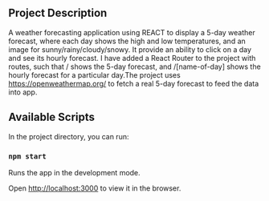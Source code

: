 ## Project Description

A weather forecasting application using REACT to display a 5-day weather forecast, where each day shows the high and low temperatures, and an image for sunny/rainy/cloudy/snowy. It provide an ability to click on a day and see its hourly forecast.
I have added a React Router to the project with routes, such that / shows the 5-day forecast, and /[name-of-day] shows the hourly forecast for a particular day.The project uses https://openweathermap.org/ to fetch a real 5-day forecast to feed the data into app.

## Available Scripts

In the project directory, you can run:

### `npm start`

Runs the app in the development mode.<br />

Open [http://localhost:3000](http://localhost:3000) to view it in the browser.
